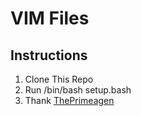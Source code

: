 # VIM Files

## Instructions

1. Clone This Repo
2. Run /bin/bash setup.bash
3. Thank [ThePrimeagen](https://github.com/ThePrimeagen/)

